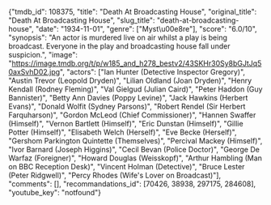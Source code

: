 {"tmdb_id": 108375, "title": "Death At Broadcasting House", "original_title": "Death At Broadcasting House", "slug_title": "death-at-broadcasting-house", "date": "1934-11-01", "genre": ["Myst\u00e8re"], "score": "6.0/10", "synopsis": "An actor is murdered live on air whilst a play is being broadcast.  Everyone in the play and broadcasting house fall under suspicion.", "image": "https://image.tmdb.org/t/p/w185_and_h278_bestv2/43SKHr30Sy8bGJtJq50axSvhD02.jpg", "actors": ["Ian Hunter (Detective Inspector Gregory)", "Austin Trevor (Leopold Dryden)", "Lilian Oldland (Joan Dryden)", "Henry Kendall (Rodney Fleming)", "Val Gielgud (Julian Caird)", "Peter Haddon (Guy Bannister)", "Betty Ann Davies (Poppy Levine)", "Jack Hawkins (Herbert Evans)", "Donald Wolfit (Sydney Parsons)", "Robert Rendel (Sir Herbert Farquharson)", "Gordon McLeod (Chief Commissioner)", "Hannen Swaffer (Himself)", "Vernon Bartlett (Himself)", "Eric Dunstan (Himself)", "Gillie Potter (Himself)", "Elisabeth Welch (Herself)", "Eve Becke (Herself)", "Gershom Parkington Quintette (Themselves)", "Percival Mackey (Himself)", "Ivor Barnard (Joseph Higgins)", "Cecil Bevan (Police Doctor)", "George De Warfaz (Foreigner)", "Howard Douglas (Weisskopf)", "Arthur Hambling (Man on BBC Reception Desk)", "Vincent Holman (Detective)", "Bruce Lester (Peter Ridgwell)", "Percy Rhodes (Wife's Lover on Broadcast)"], "comments": [], "recommandations_id": [70426, 38938, 297175, 284608], "youtube_key": "notfound"}